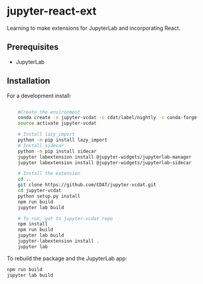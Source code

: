 # jupyter-react-ext

Learning to make extensions for JupyterLab and incorporating React.


## Prerequisites

* JupyterLab

## Installation

For a development install:

```bash

    #Create the environment
    conda create -n jupyter-vcdat -c cdat/label/nightly -c conda-forge nodejs "python>3" vcs jupyterlab pip nb_conda nb_conda_kernels plumbum
    source activate jupyter-vcdat

    # Install lazy_import
    python -m pip install lazy_import
    # Install sidecar
    python -m pip install sidecar
    jupyter labextension install @jupyter-widgets/jupyterlab-manager
    jupyter labextension install @jupyter-widgets/jupyterlab-sidecar

    # Install the extension
    cd ..
    git clone https://github.com/CDAT/jupyter-vcdat.git
    cd jupyter-vcdat
    python setup.py install
    npm run build
    jupyter lab build

    # To run, got to jupyter-vcdat repo
    npm install
    npm run build
    jupyter lab build
    jupyter-labextension install .
    jupyter lab

```

To rebuild the package and the JupyterLab app:

```bash
npm run build
jupyter lab build
```
